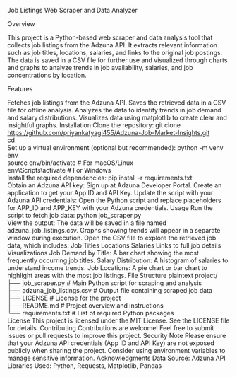 Job Listings Web Scraper and Data Analyzer

Overview

This project is a Python-based web scraper and data analysis tool that collects job listings from the Adzuna API. It extracts relevant information such as job titles, locations, salaries, and links to the original job postings. The data is saved in a CSV file for further use and visualized through charts and graphs to analyze trends in job availability, salaries, and job concentrations by location.

Features

Fetches job listings from the Adzuna API.
Saves the retrieved data in a CSV file for offline analysis.
Analyzes the data to identify trends in job demand and salary distributions.
Visualizes data using matplotlib to create clear and insightful graphs.
Installation
Clone the repository:
git clone <https://github.com/priyankatyagi455/Adzuna-Job-Market-Insights.git>  
cd <Adzuna-Job-Market-Insights>  
Set up a virtual environment (optional but recommended):
python -m venv env  
source env/bin/activate  # For macOS/Linux  
env\Scripts\activate     # For Windows  
Install the required dependencies:
pip install -r requirements.txt  
Obtain an Adzuna API key:
Sign up at Adzuna Developer Portal.
Create an application to get your App ID and API Key.
Update the script with your Adzuna API credentials:
Open the Python script and replace placeholders for APP_ID and APP_KEY with your Adzuna credentials.
Usage
Run the script to fetch job data:
python job_scraper.py  
View the output:
The data will be saved in a file named adzuna_job_listings.csv.
Graphs showing trends will appear in a separate window during execution.
Open the CSV file to explore the retrieved job data, which includes:
Job Titles
Locations
Salaries
Links to full job details
Visualizations
Job Demand by Title: A bar chart showing the most frequently occurring job titles.
Salary Distribution: A histogram of salaries to understand income trends.
Job Locations: A pie chart or bar chart to highlight areas with the most job listings.
File Structure
plaintext
project/  
├── job_scraper.py       # Main Python script for scraping and analysis  
├── adzuna_job_listings.csv # Output file containing scraped job data  
├── LICENSE              # License for the project  
├── README.md            # Project overview and instructions  
└── requirements.txt     # List of required Python packages  
License
This project is licensed under the MIT License. See the LICENSE file for details.
Contributing
Contributions are welcome! Feel free to submit issues or pull requests to improve this project.
Security Note
Please ensure that your Adzuna API credentials (App ID and API Key) are not exposed publicly when sharing the project. Consider using environment variables to manage sensitive information.
Acknowledgments
Data Source: Adzuna API
Libraries Used: Python, Requests, Matplotlib, Pandas
